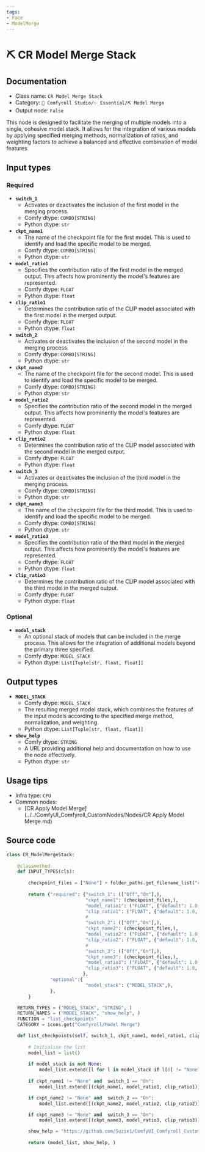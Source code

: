 ```yaml
---
tags:
- Face
- ModelMerge
---
```


# ⛏️ CR Model Merge Stack
## Documentation
- Class name: `CR Model Merge Stack`
- Category: `🧩 Comfyroll Studio/✨ Essential/⛏️ Model Merge`
- Output node: `False`

This node is designed to facilitate the merging of multiple models into a single, cohesive model stack. It allows for the integration of various models by applying specified merging methods, normalization of ratios, and weighting factors to achieve a balanced and effective combination of model features.
## Input types
### Required
- **`switch_1`**
    - Activates or deactivates the inclusion of the first model in the merging process.
    - Comfy dtype: `COMBO[STRING]`
    - Python dtype: `str`
- **`ckpt_name1`**
    - The name of the checkpoint file for the first model. This is used to identify and load the specific model to be merged.
    - Comfy dtype: `COMBO[STRING]`
    - Python dtype: `str`
- **`model_ratio1`**
    - Specifies the contribution ratio of the first model in the merged output. This affects how prominently the model's features are represented.
    - Comfy dtype: `FLOAT`
    - Python dtype: `float`
- **`clip_ratio1`**
    - Determines the contribution ratio of the CLIP model associated with the first model in the merged output.
    - Comfy dtype: `FLOAT`
    - Python dtype: `float`
- **`switch_2`**
    - Activates or deactivates the inclusion of the second model in the merging process.
    - Comfy dtype: `COMBO[STRING]`
    - Python dtype: `str`
- **`ckpt_name2`**
    - The name of the checkpoint file for the second model. This is used to identify and load the specific model to be merged.
    - Comfy dtype: `COMBO[STRING]`
    - Python dtype: `str`
- **`model_ratio2`**
    - Specifies the contribution ratio of the second model in the merged output. This affects how prominently the model's features are represented.
    - Comfy dtype: `FLOAT`
    - Python dtype: `float`
- **`clip_ratio2`**
    - Determines the contribution ratio of the CLIP model associated with the second model in the merged output.
    - Comfy dtype: `FLOAT`
    - Python dtype: `float`
- **`switch_3`**
    - Activates or deactivates the inclusion of the third model in the merging process.
    - Comfy dtype: `COMBO[STRING]`
    - Python dtype: `str`
- **`ckpt_name3`**
    - The name of the checkpoint file for the third model. This is used to identify and load the specific model to be merged.
    - Comfy dtype: `COMBO[STRING]`
    - Python dtype: `str`
- **`model_ratio3`**
    - Specifies the contribution ratio of the third model in the merged output. This affects how prominently the model's features are represented.
    - Comfy dtype: `FLOAT`
    - Python dtype: `float`
- **`clip_ratio3`**
    - Determines the contribution ratio of the CLIP model associated with the third model in the merged output.
    - Comfy dtype: `FLOAT`
    - Python dtype: `float`
### Optional
- **`model_stack`**
    - An optional stack of models that can be included in the merge process. This allows for the integration of additional models beyond the primary three specified.
    - Comfy dtype: `MODEL_STACK`
    - Python dtype: `List[Tuple[str, float, float]]`
## Output types
- **`MODEL_STACK`**
    - Comfy dtype: `MODEL_STACK`
    - The resulting merged model stack, which combines the features of the input models according to the specified merge method, normalization, and weighting.
    - Python dtype: `List[Tuple[str, float, float]]`
- **`show_help`**
    - Comfy dtype: `STRING`
    - A URL providing additional help and documentation on how to use the node effectively.
    - Python dtype: `str`
## Usage tips
- Infra type: `CPU`
- Common nodes:
    - [CR Apply Model Merge](../../ComfyUI_Comfyroll_CustomNodes/Nodes/CR Apply Model Merge.md)



## Source code
```python
class CR_ModelMergeStack:
    
    @classmethod
    def INPUT_TYPES(cls):
    
        checkpoint_files = ["None"] + folder_paths.get_filename_list("checkpoints")
        
        return {"required": {"switch_1": (["Off","On"],),
                             "ckpt_name1": (checkpoint_files,),
                             "model_ratio1": ("FLOAT", {"default": 1.0, "min": -100.0, "max": 100.0, "step": 0.01}),
                             "clip_ratio1": ("FLOAT", {"default": 1.0, "min": -100.0, "max": 100.0, "step": 0.01}),
                             #
                             "switch_2": (["Off","On"],),
                             "ckpt_name2": (checkpoint_files,),
                             "model_ratio2": ("FLOAT", {"default": 1.0, "min": -100.0, "max": 100.0, "step": 0.01}),
                             "clip_ratio2": ("FLOAT", {"default": 1.0, "min": -100.0, "max": 100.0, "step": 0.01}),
                             #
                             "switch_3": (["Off","On"],),
                             "ckpt_name3": (checkpoint_files,),
                             "model_ratio3": ("FLOAT", {"default": 1.0, "min": -100.0, "max": 100.0, "step": 0.01}),
                             "clip_ratio3": ("FLOAT", {"default": 1.0, "min": -100.0, "max": 100.0, "step": 0.01}),
                            },      
                "optional":{
                             "model_stack": ("MODEL_STACK",),
                },
        }

    RETURN_TYPES = ("MODEL_STACK", "STRING", )
    RETURN_NAMES = ("MODEL_STACK", "show_help", )
    FUNCTION = "list_checkpoints"
    CATEGORY = icons.get("Comfyroll/Model Merge")

    def list_checkpoints(self, switch_1, ckpt_name1, model_ratio1, clip_ratio1, switch_2, ckpt_name2, model_ratio2, clip_ratio2, switch_3, ckpt_name3, model_ratio3, clip_ratio3, model_stack=None):
    
        # Initialise the list
        model_list = list()
    
        if model_stack is not None:
            model_list.extend([l for l in model_stack if l[0] != "None"])
        
        if ckpt_name1 != "None" and  switch_1 == "On":
            model_list.extend([(ckpt_name1, model_ratio1, clip_ratio1)]),

        if ckpt_name2 != "None" and  switch_2 == "On":
            model_list.extend([(ckpt_name2, model_ratio2, clip_ratio2)]),

        if ckpt_name3 != "None" and  switch_3 == "On":
            model_list.extend([(ckpt_name3, model_ratio3, clip_ratio3)]),

        show_help = "https://github.com/Suzie1/ComfyUI_Comfyroll_CustomNodes/wiki/Model-Merge-Nodes#cr-model-stack"
        
        return (model_list, show_help, )

```
